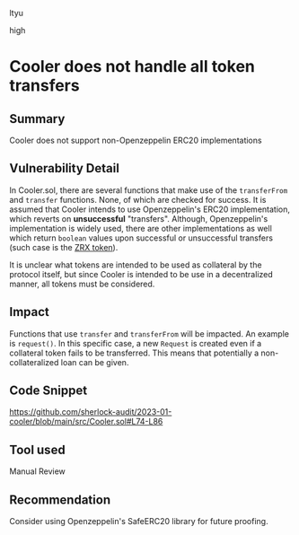 ltyu

high

# Cooler does not handle all token transfers

## Summary
Cooler does not support non-Openzeppelin ERC20 implementations

## Vulnerability Detail
In Cooler.sol, there are several functions that make use of the `transferFrom` and `transfer` functions. None, of which are checked for success. It is assumed that Cooler intends to use Openzeppelin's ERC20 implementation, which reverts on **unsuccessful** "transfers". Although, Openzeppelin's implementation is widely used, there are other implementations as well which return `boolean` values upon successful or unsuccessful transfers (such case is the [ZRX token]( https://etherscan.io/address/0xe41d2489571d322189246dafa5ebde1f4699f498#code%23L64)). 

It is unclear what tokens are intended to be used as collateral by the protocol itself, but since Cooler is intended to be use in a decentralized manner, all tokens must be considered.

## Impact
Functions that use `transfer` and `transferFrom` will be impacted. An example is `request()`. In this specific case, a new `Request` is created even if a collateral token fails to be transferred. This means that potentially a non-collateralized loan can be given.

## Code Snippet
https://github.com/sherlock-audit/2023-01-cooler/blob/main/src/Cooler.sol#L74-L86

## Tool used

Manual Review

## Recommendation
Consider using Openzeppelin's SafeERC20 library for future proofing.
